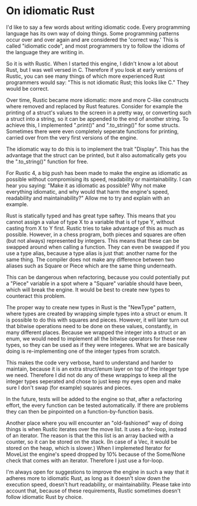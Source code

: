 # On idiomatic Rust

I'd like to say a few words about writing idiomatic code. Every programming
language has its own way of doing things. Some programming patterns occur
over and over again and are considered the 'correct way.' This is called
"idiomatic code", and most programmers try to follow the idioms of the
language they are writing in.

So it is with Rustic. When I started this engine, I didn't know a lot about
Rust, but I was well versed in C. Therefore if you look at early versions
of Rustic, you can see many things of which more experienced Rust
programmers would say: "This is not idiomatic Rust; this looks like C."
They would be correct.

Over time, Rustic became more idiomatic: more and more C-like constructs
where removed and replaced by Rust features. Consider for example the
printing of a struct's values to the screen in a pretty way, or converting
such a struct into a string, so it can be appended to the end of another
string. To achieve this, I implemented ".print()" and ".to_string()" for
some structs. Sometimes there were even completely seperate functions for
printing, carried over from the very first versions of the engine.

The idiomatic way to do this is to implement the trait "Display". This has
the advantage that the struct can be printed, but it also automatically
gets you the ".to_string()" function for free.

For Rustic 4, a big push has been made to make the engine as idiomatic as
possible without compromising its speed, readability or maintainability. I
can hear you saying: "Make it as idiomatic as possible? Why not make
everything idiomatic, and why would that harm the engine's speed,
readability and maintainability?" Allow me to try and explain with an
example.

Rust is statically typed and has great type saftey. This means that you
cannot assign a value of type X to a variable that is of type Y, without
casting from X to Y first. Rustic tries to take advantage of this as much
as possible. However, in a chess program, both pieces and squares are often
(but not always) represented by integers. This means that these can be
swapped around when calling a function. They can even be swapped if you use
a type alias, because a type alias is just that: another name for the same
thing. The compiler does not make any difference between two aliases such
as Square or Piece which are the same thing underneath.

This can be dangerous when refactoring, because you could potentially put a
"Piece" variable in a spot where a "Square" variable should have been,
which will break the engine. It would be best to create new types to
counteract this problem.

The proper way to create new types in Rust is the "NewType" pattern, where
types are created by wrapping simple types into a struct or enum. It is
possible to do this with squares and pieces. However, it will later turn
out that bitwise operations need to be done on these values, constantly, in
many different places. Because we wrapped the integer into a struct or an
enum, we would need to implement all the bitwise operators for these new
types, so they can be used as if they were integeres. What we are basically
doing is re-implementing one of the integer types from scratch.

This makes the code very verbose, hard to understand and harder to
maintain, because it is an extra struct/enum layer on top of the integer
type we need. Therefore I did not do any of these wrappings to keep all the
integer types seperated and chose to just keep my eyes open and make sure I
don't swap (for example) squares and pieces.

In the future, tests will be added to the engine so that, after a
refactoring effort, the every function can be tested automatically. If
there are problems they can then be pinpointed on a function-by-function
basis.

Another place where you will encounter an "old-fashioned" way of doing
things is when Rustic iterates over the move list. It uses a for-loop,
instead of an iterator. The reason is that the this list is an array backed
with a counter, so it can be stored on the stack. (In case of a Vec, it
would be stored on the heap, which is slower.) When I implemeted Iterator
for MoveList the engine's speed dropped by 10% because of the Some/None
check that comes with an iterator. Therefore I just use a for-loop.

I'm always open for suggestions to improve the engine in such a way that it
adheres more to idiomatic Rust, as long as it doesn't slow down the
execution speed, doesn't hurt readability, or maintainability. Please take
into account that, because of these requirements, Rustic sometimes doesn't
follow idiomatic Rust by choice.
